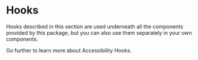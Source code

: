 # Hooks

Hooks described in this section are used underneath all the components provided by this package, but you can also use
them separately in your own components.

Go further to learn more about Accessibility Hooks.